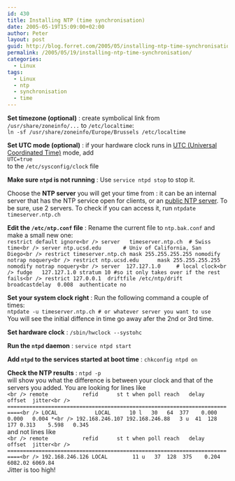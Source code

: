 ```yaml
---
id: 430
title: Installing NTP (time synchronisation)
date: 2005-05-19T15:09:00+02:00
author: Peter
layout: post
guid: http://blog.forret.com/2005/05/installing-ntp-time-synchronisation/
permalink: /2005/05/19/installing-ntp-time-synchronisation/
categories:
  - Linux
tags:
  - Linux
  - ntp
  - synchronisation
  - time
---
```

**Set timezone (optional)** 
:   create symbolical link from `/usr/share/zoneinfo/...` to `/etc/localtime`:  
    `ln -sf /usr/share/zoneinfo/Europe/Brussels /etc/localtime` 

**Set UTC mode (optional)** 
:   if your hardware clock runs in [UTC (Universal Coordinated Time)](http://www.worldtimeserver.com/current_time_in_UTC.aspx) mode, add  
    `UTC=true`  
    to the `/etc/sysconfig/clock` file

**Make sure `ntpd` is not running** 
:   Use `service ntpd stop` to stop it. 

Choose the **NTP server** you will get your time from 
:   it can be an internal server that has the NTP service open for clients, or an [public NTP server](http://ntp.isc.org/bin/view/Servers/StratumTwoTimeServers). To be sure, use 2 servers. To check if you can access it, run `ntpdate timeserver.ntp.ch` 

**Edit the `/etc/ntp.conf` file** 
:   Rename the current file to `ntp.bak.conf` and make a small new one:  
    `restrict default ignore<br />
server   timeserver.ntp.ch  # Swiss time<br />
server ntp.ucsd.edu       # Univ of California, San Diego<br />
restrict timeserver.ntp.ch mask 255.255.255.255 nomodify notrap noquery<br />
restrict ntp.ucsd.edu      mask 255.255.255.255 nomodify notrap noquery<br />
server  127.127.1.0     # local clock<br />
fudge   127.127.1.0 stratum 10 #so it only takes over if the rest fails<br />
restrict 127.0.0.1  driftfile /etc/ntp/drift broadcastdelay  0.008  authenticate no` 

**Set your system clock right** 
:   Run the following command a couple of times:  
    `ntpdate -u timeserver.ntp.ch # or whatever server you want to use`  
    You will see the initial diffence in time go away afer the 2nd or 3rd time. 

**Set hardware clock** 
:   `/sbin/hwclock --systohc` 

**Run the `ntpd` daemon** 
:   `service ntpd start` 

**Add `ntpd` to the services started at boot time** 
:   `chkconfig ntpd on`

**Check the NTP results** 
:   `ntpd -p`  
    will show you what the difference is between your clock and that of the servers you added. You are looking for lines like  
    `<br />
remote           refid      st t when poll reach   delay   offset  jitter<br />
==========================================================================<br />
LOCAL            LOCAL      10 l   30   64  377    0.000    0.000   0.004 *<br />
192.168.246.107 192.168.246.88   3 u  41  128  177 0.313    5.598   0.345`  
    and not lines like  
    `<br />
remote           refid      st t when poll reach   delay   offset  jitter<br />
==========================================================================<br />
192.168.246.126 LOCAL        11 u   37  128  375    0.204  6082.02 6069.84`  
    Jitter is too high!